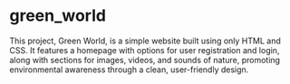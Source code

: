 # green_world
This project, Green World, is a simple website built using only HTML and CSS. It features a homepage with options for user registration and login, along with sections for images, videos, and sounds of nature, promoting environmental awareness through a clean, user-friendly design. 
